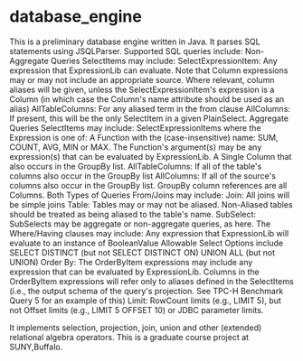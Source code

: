 # database_engine
  This is a preliminary database engine written in Java. It parses SQL statements using JSQLParser.
  Supported SQL queries include:
    Non-Aggregate Queries
        SelectItems may include:
            SelectExpressionItem: Any expression that ExpressionLib can evaluate.  Note that Column expressions may or may not include an appropriate source.  Where relevant, column aliases will be given, unless the SelectExpressionItem's expression is a Column (in which case the Column's name attribute should be used as an alias)
            AllTableColumns: For any aliased term in the from clause
            AllColumns: If present, this will be the only SelectItem in a given PlainSelect.
    Aggregate Queries
        SelectItems may include:
            SelectExpressionItems where the Expression is one of:
                A Function with the (case-insensitive) name: SUM, COUNT, AVG, MIN or MAX.  The Function's argument(s) may be any expression(s) that can be evaluated by ExpressionLib.
                A Single Column that also occurs in the GroupBy list.
            AllTableColumns: If all of the table's columns also occur in the GroupBy list
            AllColumns: If all of the source's columns also occur in the GroupBy list.
        GroupBy column references are all Columns.
    Both Types of Queries
        From/Joins may include:
            Join: All joins will be simple joins
            Table: Tables may or may not be aliased.  Non-Aliased tables should be treated as being aliased to the table's name.
            SubSelect: SubSelects may be aggregate or non-aggregate queries, as here.
        The Where/Having clauses may include:
            Any expression that ExpressionLib will evaluate to an instance of BooleanValue
        Allowable Select Options include
            SELECT DISTINCT (but not SELECT DISTINCT ON)
            UNION ALL (but not UNION)
            Order By: The OrderByItem expressions may include any expression that can be evaluated by ExpressionLib.  Columns in the OrderByItem expressions will refer only to aliases defined in the SelectItems (i.e., the output schema of the query's projection.  See TPC-H Benchmark Query 5 for an example of this)
            Limit: RowCount limits (e.g., LIMIT 5), but not Offset limits (e.g., LIMIT 5 OFFSET 10) or JDBC parameter limits.

It implements selection, projection, join, union and other (extended) relational algebra operators.
This is a graduate course project at SUNY,Buffalo. 
